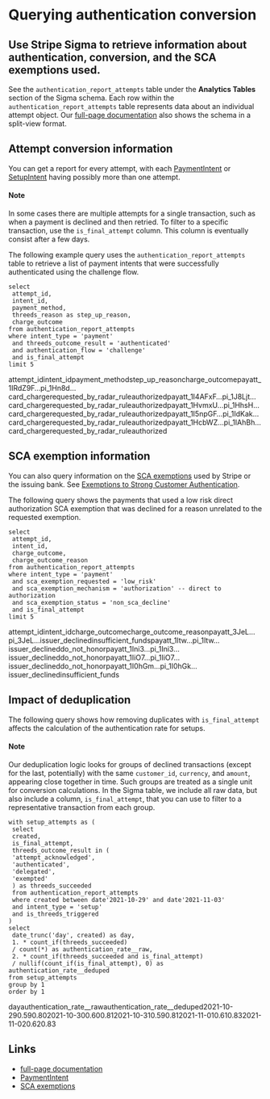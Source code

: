 # Querying authentication conversion

## Use Stripe Sigma to retrieve information about authentication, conversion, and the SCA exemptions used.

See the `authentication_report_attempts` table under the **Analytics Tables**
section of the Sigma schema. Each row within the
`authentication_report_attempts` table represents data about an individual
attempt object. Our [full-page
documentation](https://dashboard.stripe.com/stripe-schema?tableName=authentication_report_attempts)
also shows the schema in a split-view format.

## Attempt conversion information

You can get a report for every attempt, with each
[PaymentIntent](https://docs.stripe.com/api/payment_intents) or
[SetupIntent](https://docs.stripe.com/api/payment_intents) having possibly more
than one attempt.

#### Note

In some cases there are multiple attempts for a single transaction, such as when
a payment is declined and then retried. To filter to a specific transaction, use
the `is_final_attempt` column. This column is eventually consist after a few
days.

The following example query uses the `authentication_report_attempts` table to
retrieve a list of payment intents that were successfully authenticated using
the challenge flow.

```
select
 attempt_id,
 intent_id,
 payment_method,
 threeds_reason as step_up_reason,
 charge_outcome
from authentication_report_attempts
where intent_type = 'payment'
 and threeds_outcome_result = 'authenticated'
 and authentication_flow = 'challenge'
 and is_final_attempt
limit 5
```

attempt_idintent_idpayment_methodstep_up_reasoncharge_outcomepayatt_1IRdZ9F…pi_1Hn8d…card_chargerequested_by_radar_ruleauthorizedpayatt_1I4AFxF…pi_1J8Ljt…card_chargerequested_by_radar_ruleauthorizedpayatt_1HvmxU…pi_1HhsH…card_chargerequested_by_radar_ruleauthorizedpayatt_1I5npGF…pi_1IdKak…card_chargerequested_by_radar_ruleauthorizedpayatt_1HcbWZ…pi_1IAhBh…card_chargerequested_by_radar_ruleauthorized
## SCA exemption information

You can also query information on the [SCA
exemptions](https://stripe.com/guides/strong-customer-authentication#exemptions-to-strong-customer-authentication)
used by Stripe or the issuing bank. See [Exemptions to Strong Customer
Authentication](https://stripe.com/guides/strong-customer-authentication#exemptions-to-strong-customer-authentication).

The following query shows the payments that used a low risk direct authorization
SCA exemption that was declined for a reason unrelated to the requested
exemption.

```
select
 attempt_id,
 intent_id,
 charge_outcome,
 charge_outcome_reason
from authentication_report_attempts
where intent_type = 'payment'
 and sca_exemption_requested = 'low_risk'
 and sca_exemption_mechanism = 'authorization' -- direct to authorization
 and sca_exemption_status = 'non_sca_decline'
 and is_final_attempt
limit 5
```

attempt_idintent_idcharge_outcomecharge_outcome_reasonpayatt_3JeL…pi_3JeL…issuer_declinedinsufficient_fundspayatt_1Itw…pi_1Itw…issuer_declineddo_not_honorpayatt_1Ini3…pi_1Ini3…issuer_declineddo_not_honorpayatt_1IiO7…pi_1IiO7…issuer_declineddo_not_honorpayatt_1I0hGm…pi_1I0hGk…issuer_declinedinsufficient_funds
## Impact of deduplication

The following query shows how removing duplicates with `is_final_attempt`
affects the calculation of the authentication rate for setups.

#### Note

Our deduplication logic looks for groups of declined transactions (except for
the last, potentially) with the same `customer_id​`, `currency`, and `amount​`,
appearing close together in time. Such groups are treated as a single unit for
conversion calculations. In the Sigma table, we include all raw data, but also
include a column, `is_final_attempt​`, that you can use to filter to a
representative transaction from each group.

```
with setup_attempts as (
 select
 created,
 is_final_attempt,
 threeds_outcome_result in (
 'attempt_acknowledged',
 'authenticated',
 'delegated',
 'exempted'
 ) as threeds_succeeded
 from authentication_report_attempts
 where created between date'2021-10-29' and date'2021-11-03'
 and intent_type = 'setup'
 and is_threeds_triggered
)
select
 date_trunc('day', created) as day,
 1. * count_if(threeds_succeeded)
 / count(*) as authentication_rate__raw,
 2. * count_if(threeds_succeeded and is_final_attempt)
 / nullif(count_if(is_final_attempt), 0) as authentication_rate__deduped
from setup_attempts
group by 1
order by 1
```

dayauthentication_rate__rawauthentication_rate__deduped2021-10-290.590.802021-10-300.600.812021-10-310.590.812021-11-010.610.832021-11-020.620.83

## Links

- [full-page
documentation](https://dashboard.stripe.com/stripe-schema?tableName=authentication_report_attempts)
- [PaymentIntent](https://docs.stripe.com/api/payment_intents)
- [SCA
exemptions](https://stripe.com/guides/strong-customer-authentication#exemptions-to-strong-customer-authentication)